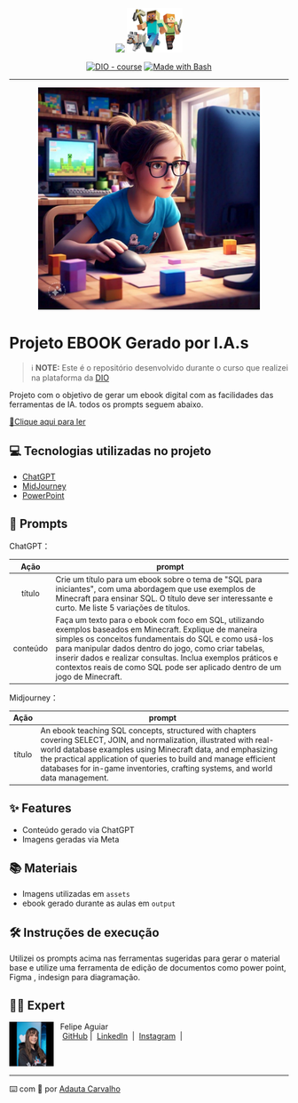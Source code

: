 <p align="center">
    <img width="100" src=".github/assets/banner.png">
    <img width="100" src=".github/assets/em grupo.png">
</p>


<p align="center">
<a href="https://dio.me/"><img src="https://img.shields.io/badge/DIO-Course-28DA77?logo=youtube" alt="DIO - course"></a>
<a href="https://www.gnu.org/software/bash/" title="Go to Bash homepage"><img src="https://img.shields.io/badge/Prompt-Project-blue?logo=gnu-bash&amp;logoColor=white" alt="Made with Bash"></a></p>

-------


<p align="center">
<img 
    src="assets/manicraft ia.jpg"
    width="400"  
/>
</p>

# Projeto EBOOK Gerado por I.A.s


 > ℹ️ **NOTE:** Este é o repositório desenvolvido durante o curso que realizei na plataforma da [DIO](https://dio.me)

Projeto com o objetivo de gerar um ebook digital com as facilidades das ferramentas de IA. todos os prompts
seguem abaixo.

<a href="https://github.com/AuroraCarvalho/Dio-pratica-ebook/blob/main/output/Ebook%20Dio%20-%20Copia.pdf" title="View PDF now"> 📕Clique aqui para ler</a>

## 💻 Tecnologias utilizadas no projeto

- [ChatGPT](https://chat.openai.com/) 
- [MidJourney](https://about.meta.com/br/)
- [PowerPoint](https://www.microsoft.com/en/microsoft-365/powerpoint)

## 🧠 Prompts


ChatGPT：

|   Ação   | prompt                                                                                                                                                                                                                                                                         |
| :------: | ------------------------------------------------------------------------------------------------------------------------------------------------------------------------------------------------------------------------------------------------------------------------------ |
|  título  | Crie um título para um ebook sobre o tema de "SQL para iniciantes", com uma abordagem que use exemplos de Minecraft para ensinar SQL. O título deve ser interessante e curto. Me liste 5 variações de títulos.                                                        |
| conteúdo | Faça um texto para o ebook com foco em SQL, utilizando exemplos baseados em Minecraft. Explique de maneira simples os conceitos fundamentais do SQL e como usá-los para manipular dados dentro do jogo, como criar tabelas, inserir dados e realizar consultas. Inclua exemplos práticos e contextos reais de como SQL pode ser aplicado dentro de um jogo de Minecraft. |


Midjourney：

|  Ação  | prompt                                                                                 |
| :----: | -------------------------------------------------------------------------------------- |
| título | An ebook teaching SQL concepts, structured with chapters covering SELECT, JOIN, and normalization, illustrated with real-world database examples using Minecraft data, and emphasizing the practical application of queries to build and manage efficient databases for in-game inventories, crafting systems, and world data management.|

## ✨ Features

- Conteúdo gerado via ChatGPT
- Imagens geradas via Meta

## 📚 Materiais

- Imagens utilizadas em `assets`
- ebook gerado durante as aulas em `output`

## 🛠️ Instruções de execução

Utilizei os prompts acima nas ferramentas sugeridas para gerar o material base e utilize uma ferramenta de edição de documentos como power point, Figma , indesign para diagramação.

## 👨‍💻 Expert

<p>
    <img 
      align=left 
      margin=10 
      width=80 
      src="assets/adauta.jpeg"
    />
    <p>&nbsp&nbsp&nbspFelipe Aguiar<br>
    &nbsp&nbsp&nbsp
    <a href="https://github.com/AuroraCarvalho">
    GitHub</a>&nbsp;|&nbsp;
    <a href="https://www.linkedin.com/in/adauta-carvalho/
felipe-exe">LinkedIn</a>
&nbsp;|&nbsp;
    <a href="https://www.instagram.com/aurora_carvalho15/">
    Instagram</a>
&nbsp;|&nbsp;</p>
</p>
<br/><br/>
<p>

---

⌨️ com 💜 por [Adauta Carvalho](https://github.com/AuroraCarvalho)